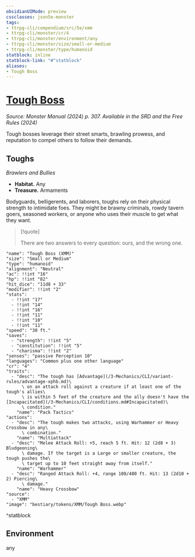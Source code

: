 ```yaml
---
obsidianUIMode: preview
cssclasses: json5e-monster
tags:
- ttrpg-cli/compendium/src/5e/xmm
- ttrpg-cli/monster/cr/4
- ttrpg-cli/monster/environment/any
- ttrpg-cli/monster/size/small-or-medium
- ttrpg-cli/monster/type/humanoid
statblock: inline
statblock-link: "#^statblock"
aliases:
- Tough Boss
---
```

# [Tough Boss](3-Mechanics\CLI\bestiary\humanoid/tough-boss-xmm.md)
*Source: Monster Manual (2024) p. 307. Available in the <span title='Systems Reference Document (5.2)'>SRD</span> and the Free Rules (2024)*  

Tough bosses leverage their street smarts, brawling prowess, and reputation to compel others to follow their demands.

## Toughs

*Brawlers and Bullies*

- **Habitat.** Any  
- **Treasure.** Armaments  

Bodyguards, belligerents, and laborers, toughs rely on their physical strength to intimidate foes. They might be brawny criminals, rowdy tavern goers, seasoned workers, or anyone who uses their muscle to get what they want.

> [!quote]  
> 
> There are two answers to every question: ours, and the wrong one.


```statblock
"name": "Tough Boss (XMM)"
"size": "Small or Medium"
"type": "humanoid"
"alignment": "Neutral"
"ac": !!int "16"
"hp": !!int "82"
"hit_dice": "11d8 + 33"
"modifier": !!int "2"
"stats":
  - !!int "17"
  - !!int "14"
  - !!int "16"
  - !!int "11"
  - !!int "10"
  - !!int "11"
"speed": "30 ft."
"saves":
  - "strength": !!int "5"
  - "constitution": !!int "5"
  - "charisma": !!int "2"
"senses": "passive Perception 10"
"languages": "Common plus one other language"
"cr": "4"
"traits":
  - "desc": "The tough has [Advantage](/3-Mechanics/CLI/variant-rules/advantage-xphb.md)\
      \ on an attack roll against a creature if at least one of the tough's allies\
      \ is within 5 feet of the creature and the ally doesn't have the [Incapacitated](/3-Mechanics/CLI/conditions.md#Incapacitated)\
      \ condition."
    "name": "Pack Tactics"
"actions":
  - "desc": "The tough makes two attacks, using Warhammer or Heavy Crossbow in any\
      \ combination."
    "name": "Multiattack"
  - "desc": "Melee Attack Roll: +5, reach 5 ft. Hit: 12 (2d8 + 3) Bludgeoning\
      \ damage. If the target is a Large or smaller creature, the tough pushes the\
      \ target up to 10 feet straight away from itself."
    "name": "Warhammer"
  - "desc": "Ranged Attack Roll: +4, range 100/400 ft. Hit: 13 (2d10 + 2) Piercing\
      \ damage."
    "name": "Heavy Crossbow"
"source":
  - "XMM"
"image": "bestiary/tokens/XMM/Tough Boss.webp"
```
^statblock

## Environment

any